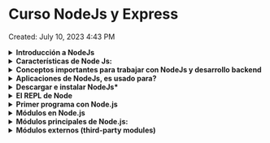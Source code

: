# Curso NodeJs y Express

Created: July 10, 2023 4:43 PM

<details>
<summary><b>Introducción a NodeJs</b></summary>
    
Node.js es un entorno de ejecución de código JavaScript del lado del servidor. A diferencia     de otros entornos de ejecución de JavaScript, como los navegadores web, Node.js permite         ejecutar código JavaScript fuera del contexto del navegador, lo que lo convierte en una         herramienta poderosa para desarrollar aplicaciones web y servicios de backend.

Node.js utiliza el motor de JavaScript de Google Chrome, llamado V8, para interpretar y         ejecutar el código JavaScript. Esto proporciona a Node.js un rendimiento rápido y               eficiente. Además, Node.js adopta un enfoque basado en eventos y no bloqueante, lo que          significa que puede manejar un gran número de conexiones simultáneas sin bloquear el hilo       principal de ejecución.

Una de las características más destacadas de Node.js es su capacidad para realizar operaciones de entrada y salida de manera asíncrona. Esto permite que las aplicaciones Node.js sean escalables y puedan manejar múltiples solicitudes simultáneas sin bloquearse. Además, Node.js cuenta con un sistema de módulos incorporado que facilita la modularidad y reutilización de código.

Node.js se utiliza comúnmente para desarrollar aplicaciones web y servicios de backend. Proporciona una gran cantidad de bibliotecas y frameworks que simplifican tareas comunes, como el manejo de solicitudes HTTP, la interacción con bases de datos y la creación de APIs RESTful.

</details>

<details>
<summary><b>Características de Node Js:</b></summary>
    
1. **JavaScript en el servidor**: Node.js permite ejecutar código JavaScript en el servidor, lo que proporciona coherencia en el lenguaje de programación tanto en el frontend como en el backend. Esto permite a los desarrolladores utilizar las mismas habilidades y bibliotecas para desarrollar aplicaciones tanto en el cliente como en el servidor.
2. **Arquitectura orientada a eventos**: Node.js utiliza un modelo de programación basado en eventos y devoluciones de llamada (callbacks), lo que significa que las operaciones no bloqueantes son manejadas mediante eventos. Esto permite un manejo eficiente de múltiples solicitudes simultáneas y un rendimiento escalable.
3. **Operaciones de entrada/salida no bloqueantes**: Node.js se basa en una arquitectura no bloqueante que permite que las operaciones de entrada/salida (E/S) se realicen de manera asíncrona. Esto significa que, en lugar de esperar a que se complete una operación E/S antes de pasar a la siguiente, Node.js puede continuar ejecutando otras tareas y notificar cuando la operación E/S haya finalizado. Esto es especialmente útil para aplicaciones con alta concurrencia y tiempos de respuesta rápidos.
4. **Módulos y paquetes**: Node.js cuenta con un sistema de módulos incorporado que permite la modularidad y reutilización de código. Los módulos de Node.js pueden ser compartidos y reutilizados a través del gestor de paquetes npm, que es uno de los mayores repositorios de paquetes de código abierto disponibles. Esto facilita la integración de bibliotecas y el desarrollo rápido de aplicaciones.
5. **Escalabilidad**: Node.js se ha diseñado para ser escalable. Gracias a su arquitectura no bloqueante y a su capacidad para manejar múltiples solicitudes simultáneas, Node.js es capaz de manejar una gran cantidad de conexiones concurrentes con un uso eficiente de los recursos del sistema.
6. **Amplio ecosistema**: Node.js cuenta con un amplio ecosistema de bibliotecas y frameworks que facilitan el desarrollo de aplicaciones. Desde frameworks web como Express.js hasta bibliotecas para el acceso a bases de datos como Mongoose, hay muchas opciones disponibles para simplificar y acelerar el desarrollo de aplicaciones con Node.js.

</details>

<details>
<summary><b>Conceptos importantes para trabajar con NodeJs y desarrollo backend</b></summary>

<details>
<summary><b>Conceptos Básicos</b></summary>

1. **Arquitectura cliente-servidor**: Es un modelo de diseño común en el desarrollo de aplicaciones y sistemas distribuidos. En esta arquitectura, hay dos componentes principales: el cliente y el servidor. El cliente es el dispositivo o aplicación que realiza solicitudes de servicios, y el servidor es el dispositivo o aplicación que responde a esas solicitudes proporcionando los servicios o recursos solicitados. La comunicación entre el cliente y el servidor se realiza a través de una red, como Internet. Por ejemplo, al acceder a un sitio web, el navegador actúa como el cliente y solicita los recursos al servidor web, que los entrega en respuesta.
2. **Desarrollo frontend y backend**: El desarrollo frontend se refiere a la creación de la interfaz de usuario y la interacción del usuario en una aplicación o sitio web. Implica el uso de tecnologías como HTML, CSS y JavaScript para construir la parte visual y funcional que los usuarios ven y con la que interactúan directamente en el navegador. Por otro lado, el desarrollo backend se enfoca en la implementación de la lógica de negocios y el procesamiento de datos detrás de escena. Involucra la creación de servidores, APIs y la gestión de bases de datos para manejar la lógica y el almacenamiento de los datos. El desarrollo frontend y backend trabajan juntos para crear una aplicación web completa.
3. **Protocolo**: En el contexto de las redes de computadoras, un protocolo es un conjunto de reglas y normas que define cómo se deben comunicar los dispositivos y sistemas. Establece la sintaxis, la semántica y los procedimientos de intercambio de datos entre las partes. Un protocolo puede incluir especificaciones sobre el formato de los mensajes, el control de flujo, la autenticación, la seguridad, la entrega de datos, entre otros aspectos. Algunos ejemplos de protocolos son HTTP, TCP, IP y SMTP, que se utilizan para diferentes propósitos de comunicación en Internet.
4. **Base de datos**: Una base de datos es un sistema organizado para almacenar, gestionar y recuperar información de manera estructurada. Proporciona un medio para almacenar datos de manera persistente, lo que significa que los datos se mantienen incluso cuando la aplicación o el sistema se detiene. Las bases de datos se utilizan para almacenar y gestionar grandes cantidades de datos de manera eficiente. Pueden ser de diferentes tipos, como bases de datos relacionales (como MySQL, PostgreSQL) o bases de datos NoSQL (como MongoDB, Redis), y se accede a ellas utilizando lenguajes de consulta, como SQL (Structured Query Language) en el caso de las bases de datos relacionales.
5. **Página web estática y dinámica**: Una página web estática es una página cuyo contenido no cambia dinámicamente, es decir, se muestra de la misma manera para todos los usuarios. La página se crea previamente y se entrega tal cual cuando se solicita. Estas páginas generalmente están escritas en HTML y CSS, y pueden contener imágenes y otros recursos estáticos. Por otro lado, una página web dinámica se genera en tiempo real en función de diferentes parámetros y condiciones. El contenido puede variar según la interacción del usuario, la base de datos o información externa. Estas páginas a menudo utilizan tecnologías del lado del servidor, como PHP, Python o Node.js, para generar contenido dinámico y responder a las solicitudes del usuario de manera personalizada.
</details>

<details>
<summary><b>Otros Conceptos importantes</b></summary>

1. **Módulos y paquetes**: Node.js utiliza un sistema de módulos incorporado para organizar y reutilizar código. Los módulos son archivos JavaScript que encapsulan funcionalidades específicas y se pueden importar/exportar en otros archivos. Además, puedes utilizar el gestor de paquetes npm (Node Package Manager) para instalar, administrar y compartir paquetes de código de terceros, lo que facilita la incorporación de funcionalidades adicionales en tu aplicación.
2. **Asincronía y devoluciones de llamada (callbacks)**: La asincronía es una característica clave de Node.js. Las operaciones de entrada/salida (E/S), como las solicitudes de red o las operaciones de archivo, se realizan de forma asíncrona mediante devoluciones de llamada (callbacks) o promesas. Esto significa que el código no se bloquea mientras se espera a que se complete una operación, lo que permite una mayor concurrencia y rendimiento. Es importante comprender cómo manejar las devoluciones de llamada y trabajar con la asincronía en Node.js.
3. **Eventos y emisores de eventos**: Node.js utiliza un sistema de eventos para manejar las interacciones asíncronas. Los objetos que emiten eventos son llamados "emisores de eventos" y se pueden registrar para escuchar eventos específicos. Esto es especialmente útil para manejar eventos relacionados con la red, como solicitudes HTTP o conexiones de sockets.
4. **APIs y módulos principales de Node.js**: Node.js proporciona una serie de módulos principales (core modules) que son parte de la instalación estándar y ofrecen funcionalidades esenciales. Algunos ejemplos incluyen **`http`** para crear servidores web, **`fs`** para trabajar con el sistema de archivos, **`path`** para manejar rutas de archivos y **`util`** para funciones de utilidad. Familiarizarse con estos módulos principales te permitirá aprovechar al máximo las capacidades de Node.js.
5. **Express.js y frameworks web**: Express.js es uno de los frameworks web más populares para Node.js. Proporciona una capa de abstracción sobre las funcionalidades básicas de Node.js, lo que facilita la creación de aplicaciones web y APIs RESTful. Aprender a trabajar con Express.js, entender sus conceptos y middleware te permitirá desarrollar aplicaciones web backend de manera más eficiente.
6. **Bases de datos**: Node.js es compatible con una amplia gama de bases de datos, tanto SQL como NoSQL. Algunas bases de datos populares son MongoDB, MySQL, PostgreSQL y Redis. Es importante entender cómo interactuar con estas bases de datos utilizando bibliotecas y módulos específicos, como Mongoose para MongoDB o Sequelize para bases de datos SQL.
7. **Seguridad**: Al desarrollar aplicaciones backend, es fundamental tener en cuenta la seguridad. Node.js tiene sus propias prácticas y recomendaciones de seguridad, como proteger contra ataques de inyección de código o manejar correctamente las contraseñas y la autenticación de usuarios. Es importante familiarizarse con las buenas prácticas de seguridad y aplicar medidas adecuadas en tu aplicación.
    </details>
</details>

<details>
<summary><b>Aplicaciones de NodeJs, es usado para?</b></summary>

1. **Desarrollo web y APIs**: Node.js es ampliamente utilizado para el desarrollo de aplicaciones web y la creación de APIs (Application Programming Interfaces) RESTful. Su enfoque no bloqueante y basado en eventos lo hace ideal para manejar una gran cantidad de solicitudes simultáneas y construir aplicaciones web escalables y de alto rendimiento. Frameworks populares como Express.js, Koa.js y Nest.js se basan en Node.js para facilitar el desarrollo web.
2. **Aplicaciones en tiempo real**: Node.js es una excelente opción para construir aplicaciones en tiempo real que requieren una comunicación bidireccional entre el cliente y el servidor. Esto incluye aplicaciones de chat en tiempo real, juegos multijugador, sistemas de colaboración en tiempo real, monitoreo en tiempo real, entre otros. Bibliotecas como Socket.IO y SockJS se utilizan con Node.js para habilitar la comunicación en tiempo real.
3. **Microservicios y arquitecturas orientadas a servicios**: Node.js es adecuado para implementar microservicios y sistemas basados en arquitecturas orientadas a servicios. Permite construir servicios pequeños e independientes que se pueden escalar y desplegar fácilmente. Además, su enfoque modular y su capacidad para manejar solicitudes simultáneas lo convierten en una buena opción para sistemas distribuidos y escalables.
4. **Automatización y scripting**: Node.js es una herramienta popular para la automatización de tareas y scripting en el lado del servidor. Puede utilizarse para crear scripts y herramientas personalizadas que automatizan tareas repetitivas, procesamiento de archivos, generación de informes, entre otros. Además, Node.js cuenta con una amplia gama de paquetes y módulos disponibles a través de npm que facilitan la automatización de diversas tareas.
5. **Internet de las cosas (IoT)**: Node.js también se utiliza en aplicaciones de Internet de las cosas (IoT). Su ligereza y eficiencia lo hacen adecuado para ejecutarse en dispositivos con recursos limitados, como sensores, controladores y gateways. Node.js puede utilizarse para recopilar datos de sensores, controlar dispositivos y coordinar la comunicación entre ellos en una red IoT.
</details>
    
<details>
<summary><b>Descargar e instalar NodeJs*</b></summary>

1. **Ir al sitio oficial**: Accede al sitio oficial de Node.js en **[https://nodejs.org/](https://nodejs.org/)**. Esto te llevará a la página de descargas.
2. **Seleccionar la versión**: En la página de descargas, verás las diferentes versiones de Node.js disponibles. Se recomienda elegir la versión LTS (Long-Term Support) para obtener la versión más estable y con soporte a largo plazo. Sin embargo, también puedes optar por la última versión si deseas acceder a las características más recientes.
3. **Seleccionar el sistema operativo**: A continuación, debes seleccionar tu sistema operativo. Node.js está disponible para Windows, macOS y Linux. Haz clic en el botón de descarga correspondiente a tu sistema operativo.
4. **Descargar el instalador**: Después de hacer clic en el botón de descarga, se descargará un archivo de instalación en tu computadora.
5. **Ejecutar el instalador**: Una vez que se haya completado la descarga, ejecuta el archivo de instalación haciendo doble clic en él. Esto iniciará el asistente de instalación de Node.js.
6. **Aceptar los términos de uso**: En el asistente de instalación, lee y acepta los términos de uso y licencia de Node.js.
7. **Seleccionar la ubicación de instalación**: A continuación, elige la ubicación donde deseas instalar Node.js. La ubicación predeterminada generalmente es adecuada para la mayoría de los usuarios, pero puedes cambiarla si lo deseas.
8. **Seleccionar componentes adicionales**: Durante el proceso de instalación, puedes seleccionar componentes adicionales, como la herramienta npm (Node Package Manager), que se instala junto con Node.js. Se recomienda mantener las opciones predeterminadas seleccionadas.
9. **Iniciar la instalación**: Una vez que hayas seleccionado los componentes adicionales, haz clic en el botón "Install" o "Next" para iniciar la instalación de Node.js.
10. **Esperar a que se complete la instalación**: El instalador copiará los archivos necesarios y configurará Node.js en tu sistema. Esto puede llevar unos minutos.
11. **Verificar la instalación**: Una vez que la instalación se haya completado con éxito, puedes verificar si Node.js se ha instalado correctamente abriendo una ventana de terminal (o símbolo del sistema) y escribiendo el comando **`node -v`**. Esto mostrará la versión de Node.js instalada. También puedes ejecutar **`npm -v`** para verificar la versión de npm.

¡Y eso es todo! Ahora tienes Node.js instalado en tu sistema y estás listo para comenzar a desarrollar aplicaciones con él.
</details>

<details>
<summary><b>El REPL de Node</b></summary>

El REPL (Read-Eval-Print Loop) de Node.js es una herramienta interactiva que permite probar y ejecutar código JavaScript de forma interactiva en tiempo real. Proporciona una forma rápida y conveniente de experimentar con el código y explorar las características del lenguaje.

Para iniciar el REPL de Node.js, sigue estos pasos:

1. Abre una ventana de terminal (o símbolo del sistema) en tu sistema operativo.
2. Escribe el comando **`node`** y presiona Enter. Esto iniciará el REPL de Node.js y verás el indicador **`>`** que indica que estás en el modo de entrada del REPL.
3. A partir de ahora, puedes escribir y ejecutar código JavaScript directamente en el REPL. Cada vez que presiones Enter, el código ingresado se evaluará y el resultado se imprimirá en la siguiente línea.

Por ejemplo, puedes probar operaciones matemáticas simples:

```
> 2 + 3
5
> Math.sqrt(16)
4
```

También puedes definir variables y realizar operaciones más complejas:

```
> let x = 5
undefined
> let y = 3
undefined
> x * y
15
> x > y
true
```

El REPL también es útil para probar funciones y módulos. Puedes definir funciones y llamarlas en el mismo entorno:
```jsx
> function greet(name) {
    console.log('Hello, ' + name + '!')
    }
undefined
> greet('John')
Hello, John!
undefined

```

Para salir del REPL, puedes presionar las teclas **`Ctrl + C`** dos veces o escribir **`.exit`** y presionar Enter.

![Untitled](./images/Untitled.png)

El REPL de Node.js es una herramienta muy útil para probar ideas rápidamente, depurar código o explorar características del lenguaje. Te permite interactuar con el código de forma inmediata sin necesidad de crear archivos o ejecutar un programa completo.
</details>

<details>
<summary><b>Primer programa con Node.js</b></summary>

En Visual Studio Code (VSCode), puedes ejecutar un archivo de JavaScript con Node.js utilizando la terminal integrada. Sigue estos pasos:

1. Abre Visual Studio Code.
2. Abre la carpeta que contiene el archivo de JavaScript que deseas ejecutar. Puedes hacerlo seleccionando "File" en la barra de menú superior y luego seleccionando "Open Folder". O bien, puedes arrastrar y soltar la carpeta en la ventana de VSCode.
3. En la barra de menú superior, selecciona "View" y luego "Terminal" (o usa el atajo de teclado **`Ctrl +`** ).
4. Aparecerá una terminal en la parte inferior de la ventana de VSCode. Asegúrate de que la terminal esté en el directorio correcto donde se encuentra el archivo de JavaScript que deseas ejecutar. Puedes utilizar el comando **`cd`** para cambiar al directorio adecuado.
5. Una vez que te encuentres en el directorio correcto, puedes ejecutar el archivo de JavaScript con el comando **`node`** seguido del nombre del archivo. Por ejemplo:

```
node archivo.js
```

Asegúrate de reemplazar "archivo.js" con el nombre real de tu archivo de JavaScript.

1. Presiona Enter para ejecutar el comando. Node.js ejecutará el archivo de JavaScript y mostrará cualquier salida o resultado en la terminal de VSCode.

Recuerda guardar los cambios en el archivo de JavaScript antes de ejecutarlo para asegurarte de que estás ejecutando la versión más reciente del código.

Utilizando la terminal integrada en Visual Studio Code, puedes ejecutar archivos de JavaScript con Node.js sin tener que salir del editor. Esto te permite depurar y probar tu código directamente en el entorno de desarrollo.

![Untitled](./images/Untitled%201.png)
</details>

<details>
<summary><b>Módulos en Node.js</b></summary>
<details>
<summary><b>Qué son?</b></summary>
En Node.js, los módulos son unidades independientes de código que encapsulan funcionalidades específicas y se pueden reutilizar en diferentes partes de una aplicación. Los módulos permiten organizar y modularizar el código, lo que facilita el mantenimiento, la reutilización y la colaboración en proyectos de Node.js.
</details>
<details>
<summary><b>Ventajas</b></summary>

Los módulos en Node.js proporcionan varias ventajas que mejoran la organización, reutilización y mantenibilidad del código. Algunas de las ventajas de utilizar módulos en Node.js son:

1. **Modularidad**: Los módulos permiten organizar el código en unidades independientes y autónomas. Esto facilita la comprensión y el mantenimiento del código, ya que cada módulo se enfoca en una funcionalidad específica. Los módulos también promueven la separación de responsabilidades y el principio de una sola responsabilidad (SRP), lo que facilita la evolución y escalabilidad de la aplicación.
2. **Reutilización**: Los módulos permiten encapsular funcionalidades específicas y reutilizarlas en diferentes partes de una aplicación. Esto evita la duplicación de código y mejora la eficiencia en el desarrollo, ya que no es necesario escribir el mismo código una y otra vez. Además, los módulos externos disponibles a través de npm proporcionan una amplia gama de funcionalidades predefinidas que se pueden utilizar en proyectos.
3. **Colaboración y compartición**: Los módulos facilitan la colaboración entre desarrolladores. Cada desarrollador puede trabajar en un módulo específico sin interferir con el trabajo de los demás. Además, los módulos externos pueden compartirse y distribuirse fácilmente a través del registro público de npm. Esto fomenta la comunidad y el intercambio de código entre desarrolladores, lo que acelera el desarrollo de aplicaciones.
4. **Abstracción y ocultamiento de información**: Los módulos permiten definir interfaces claras y abstraer detalles internos de implementación. Esto significa que los módulos pueden exponer solo las funciones y propiedades necesarias para utilizarlos, ocultando los detalles internos de implementación. Esto mejora la seguridad y reduce la complejidad al interactuar con los módulos.
5. **Facilidad de prueba**: Los módulos independientes son más fáciles de probar de forma aislada. Al encapsular la funcionalidad en módulos, se puede realizar pruebas unitarias más específicas y centradas en cada módulo. Esto mejora la calidad del código y facilita la detección y corrección de errores.
6. **Mejora el rendimiento**: Los módulos en Node.js se cargan de forma diferida, lo que significa que solo se cargan cuando se requieren. Esto permite una mejor gestión de los recursos y un mejor rendimiento de la aplicación, ya que solo se cargan los módulos necesarios en un momento dado.
</details>

<details>
<summary><b>Crear un módulo</b></summary>
Para crear un módulo en Node.js, debes seguir los siguientes pasos:

1. Crea un nuevo archivo JavaScript con la extensión **`.js`**. Por ejemplo, puedes llamarlo **`miModulo.js`**.
2. Abre el archivo **`miModulo.js`** en tu editor de código preferido.
3. Define las funcionalidades que deseas incluir en el módulo. Por ejemplo, puedes declarar variables, funciones u objetos. Aquí hay un ejemplo básico de cómo podrías definir un módulo con una función de saludo:

```jsx
// miModulo.js

function saludar(nombre) {
    console.log('¡Hola, ' + nombre + '!');
}

// Exporta la función para que esté disponible para otros archivos
module.exports = {
    saludar: saludar
};

```

En este ejemplo, el módulo **`miModulo`** tiene una función llamada **`saludar`** que toma un nombre como argumento y muestra un saludo por consola.

1. Guarda el archivo **`miModulo.js`**.
2. Ahora puedes utilizar el módulo en otro archivo de JavaScript. Por ejemplo, crea un nuevo archivo llamado **`index.js`** y requiere el módulo **`miModulo`** utilizando la función **`require`**:

```jsx
// index.js

const miModulo = require('./miModulo');

miModulo.saludar('Juan');

```

En este ejemplo, estamos requiriendo el módulo **`miModulo`** y utilizando la función **`saludar`** que exportamos desde ese módulo.

1. Guarda el archivo **`index.js`**.
2. Abre una terminal en la ubicación donde se encuentran los archivos **`miModulo.js`** y **`index.js`**.
3. Ejecuta el archivo **`index.js`** utilizando Node.js con el siguiente comando:

```
Copy code
node index.js

```

Verás el saludo impreso en la consola.

¡Y eso es todo! Has creado y utilizado un módulo en Node.js. Puedes seguir expandiendo tu módulo agregando más funcionalidades y exportándolas según sea necesario. Recuerda que puedes exportar variables, funciones o cualquier objeto que desees hacer disponible para otros archivos de JavaScript.
</details>

<details>
<summary><b>Exportar Varios Elementos</b></summary>
Para exportar varios elementos desde un módulo en Node.js, puedes utilizar la asignación al objeto **`module.exports`** para agregar propiedades individuales o asignar un objeto que contenga los elementos que deseas exportar. Aquí tienes un ejemplo de cómo puedes exportar varios elementos:

En el archivo **`greetings.js`**, se definen dos funciones: **`greeting`** y **`greetingHelloWorld`**. La función **`greeting`** toma un parámetro **`name`** y devuelve un saludo personalizado. La función **`greetingHelloWorld`** no toma parámetros y devuelve un saludo genérico "Hello World!".

Luego, se utiliza la asignación directa a **`module.exports`** para exportar un objeto que contiene las funciones **`greeting`** y **`greetingHelloWorld`**.

```jsx
function greeting(name) {
    return `Hi ${name}`
}

function greetingHelloWorld(){
    return 'Hello World!'
}

module.exports = {
    greeting: greeting,
    greetingHelloWorld: greetingHelloWorld
}
```

En este caso, **`module.exports`** se establece como un objeto que tiene dos propiedades: **`greeting`** y **`greetingHelloWorld`**. Estas propiedades hacen referencia a las funciones definidas anteriormente.

En el archivo **`app.js`**, se requiere el módulo **`greetings.js`** utilizando **`require`**:

Esto carga el módulo **`greetings.js`** y asigna su contenido al objeto **`greetings`**.

Finalmente, se utilizan las funciones exportadas **`greeting`** y **`greetingHelloWorld`** desde el módulo **`greetings.js`**:

```jsx
function greeting(name) {
    return `Hi ${name}`
}

function greetingHelloWorld(){
    return 'Hello World!'
}

module.exports = {
    greeting: greeting,
    greetingHelloWorld: greetingHelloWorld
}
```

Aquí, **`greetings.greeting('Samantha')`** llama a la función **`greeting`** exportada desde el módulo **`greetings.js`** y pasa el argumento **`'Samantha'`**. El resultado se imprime en la consola.

De manera similar, **`greetings.greetingHelloWorld()`** llama a la función **`greetingHelloWorld`** exportada desde el módulo **`greetings.js`**. Como esta función no toma ningún argumento, simplemente devuelve el saludo "Hello World!". Nuevamente, el resultado se imprime en la consola.

![Untitled](./images/Untitled%202.png)
</details>

<details>
<summary><b>Sintaxis de desestructuración y require()</b></summary>

**Require y Exportación de Módulos**:
En Node.js, puedes utilizar **`require`** para cargar módulos y la exportación e importación de módulos se realiza a través de **`module.exports`** y **`require`**.

1. **Exportación de módulos**:

```jsx
// módulo.js
const greeting = 'Hello';

function sayHello(name) {
    console.log(`${greeting}, ${name}!`);
}

module.exports = { sayHello };

```

En este ejemplo, estamos exportando la función **`sayHello`** desde el módulo **`módulo.js`** utilizando **`module.exports`**.

1. **Importación de módulos**:

```jsx
const { sayHello } = require('./módulo.js');

sayHello('John'); // Output: Hello, John!

```

Aquí, estamos importando la función **`sayHello`** desde el módulo **`módulo.js`** utilizando la sintaxis de desestructuración. Luego, podemos llamar a la función **`sayHello`** y pasar un argumento para obtener el saludo correspondiente.

Es importante tener en cuenta que la ruta **`./módulo.js`** en el ejemplo es un ejemplo de ruta relativa al archivo actual. Asegúrate de proporcionar la ruta correcta al módulo que deseas importar.

Estos ejemplos te muestran cómo utilizar la desestructuración, **`require`** y la exportación e importación de módulos en JavaScript. Utilizando estas sintaxis, puedes estructurar y modularizar tu código de manera efectiva y reutilizable en diferentes partes de tu aplicación.
</details>

</details>

<details>
<summary><b>Módulos principales de Node.js:</b></summary>
<details>
<summary><b>Módulos integrados (built-in modules)</b></summary>
<summary><b>Concepto</b></summary>
Node.js incluye varios módulos integrados (built-in modules) que están disponibles de forma predeterminada sin necesidad de instalar nada adicional. Estos módulos proporcionan funcionalidades esenciales para el desarrollo de aplicaciones en Node.js.
</details>
<details>
<summary><b>Más utilizados:</b></summary>

1. **fs**: El módulo **`fs`** (File System) proporciona funciones para interactuar con el sistema de archivos, permitiendo leer, escribir, modificar, borrar archivos y directorios, entre otras operaciones relacionadas con el sistema de archivos.
2. **http**: El módulo **`http`** permite crear y manejar servidores HTTP. Proporciona funciones y clases para crear servidores web, realizar solicitudes y respuestas HTTP, manipular cabeceras, rutas, entre otros.
3. **path**: El módulo **`path`** proporciona utilidades para trabajar con rutas de archivos y directorios. Ayuda a manejar rutas de forma segura y portátil, uniendo, normalizando o resolviendo rutas, entre otras operaciones.
4. **os**: El módulo **`os`** proporciona funciones para interactuar con el sistema operativo. Permite obtener información sobre el sistema operativo, como el nombre del sistema operativo, la arquitectura, la memoria, la información del usuario, entre otros.
5. **util**: El módulo **`util`** contiene funciones y utilidades diversas que son útiles para el desarrollo de aplicaciones en Node.js. Proporciona funciones para la herencia de objetos, la promisificación de funciones, la manipulación de objetos, la gestión de errores, entre otras funcionalidades.
6. **events**: El módulo **`events`** permite la implementación y el manejo de eventos en Node.js. Permite la comunicación asíncrona entre diferentes partes de una aplicación a través de la emisión y escucha de eventos.

Estos son solo algunos ejemplos de los módulos integrados que están disponibles en Node.js. Existen otros módulos incorporados como **`crypto`** para funcionalidades criptográficas, **`stream`** para trabajar con flujos de datos, **`child_process`** para la ejecución de procesos secundarios, entre otros. Puedes explorar la documentación oficial de Node.js para obtener más información sobre estos módulos y sus funcionalidades específicas: **[https://nodejs.org/api/](https://nodejs.org/api/)**.
</details>
<details>
<summary><b>Módulo Console:</b></summary>

El módulo **`console`** es un módulo integrado en Node.js que proporciona funciones para imprimir mensajes y depurar en la consola. Permite mostrar información, mensajes de depuración, advertencias y errores en la salida de la consola.

Aquí hay algunos métodos comunes proporcionados por el módulo **`console`**:

1. **console.log()**: Imprime un mensaje en la consola. Puede aceptar varios argumentos y los muestra como una cadena formateada.

```jsx
console.log('Hola, mundo!');
// Output: Hola, mundo!

const nombre = 'Juan';
console.log('Hola,', nombre);
// Output: Hola, Juan
```

1. **console.error()**: Imprime un mensaje de error en la consola. Al igual que **`console.log()`**, puede aceptar varios argumentos.

```jsx
console.error('Ocurrió un error');
// Output: Ocurrió un error

const errorCode = 404;
console.error('Error', errorCode, ': Página no encontrada');
// Output: Error 404: Página no encontrada
```

1. **console.warn()**: Imprime un mensaje de advertencia en la consola. Similar a **`console.log()`** y **`console.error()`**, puede aceptar varios argumentos.

```jsx
console.warn('Advertencia: Esta acción es irreversible');
// Output: Advertencia: Esta acción es irreversible

const warningMessage = 'Falta información';
console.warn('Advertencia:', warningMessage);
// Output: Advertencia: Falta información
```

1. **console.info()**: Imprime un mensaje informativo en la consola. Funciona de manera similar a **`console.log()`** y **`console.error()`**.

```jsx
console.info('Información importante');
// Output: Información importante

const infoMessage = '¡La sesión ha iniciado correctamente!';
console.info('Información:', infoMessage);
// Output: Información: ¡La sesión ha iniciado correctamente!
```

Estos son solo algunos de los métodos proporcionados por el módulo **`console`**. También existen otros métodos, como **`console.debug()`**, **`console.trace()`**, entre otros. Puedes utilizarlos para imprimir mensajes y realizar tareas de depuración en tu aplicación Node.js.
</details>

<details>
<summary><b>Módulo Process</b></summary>

El módulo **`process`** es un módulo integrado en Node.js que proporciona información y control sobre el proceso en ejecución. Contiene propiedades y métodos que permiten acceder a los argumentos de línea de comandos, entorno, flujo de entrada y salida, entre otros aspectos del proceso en Node.js.

Aquí hay algunos aspectos clave del módulo **`process`**:

1. **process.argv**: Es un array que contiene los argumentos de línea de comandos pasados al script. El primer elemento (**`process.argv[0]`**) representa la ruta al ejecutable de Node.js y el segundo elemento (**`process.argv[1]`**) representa la ruta al archivo de script ejecutado. Los argumentos adicionales se encuentran en las posiciones siguientes.

```jsx
// node script.js arg1 arg2 arg3
console.log(process.argv);

// Output: ['node', '/ruta/al/script.js', 'arg1', 'arg2', 'arg3']
```

1. **process.env**: Es un objeto que contiene las variables de entorno del sistema operativo. Puedes acceder a las variables de entorno utilizando las claves del objeto **`process.env`**.

```jsx
console.log(process.env.HOME); 
// Output: '/home/user'

console.log(process.env.PATH); 
// Output: '/usr/local/bin:/usr/bin:/bin'
```

1. **process.stdin**: Es un stream que representa el flujo de entrada estándar (stdin). Puedes utilizarlo para leer la entrada del usuario desde la consola.

```jsx
process.stdin.setEncoding('utf8');

process.stdin.on('data', (data) => {
    console.log('Entrada recibida:', data);
});

console.log('Ingrese algo:');
```

En este ejemplo, estamos configurando un controlador de eventos para el evento **`'data'`** en **`process.stdin`**. Cada vez que se ingresa algo en la consola, el controlador se activa y muestra la entrada recibida.

1. **process.stdout** y **process.stderr**: Representan los flujos de salida estándar (stdout) y error estándar (stderr), respectivamente. Puedes utilizarlos para mostrar mensajes y resultados en la consola.

```jsx
process.stdout.write('Esto es un mensaje en stdout\n');
// Output: Esto es un mensaje en stdout

process.stderr.write('Esto es un mensaje de error en stderr\n');
// Output: Esto es un mensaje de error en stderr

```

Estos son solo algunos ejemplos de las funcionalidades que proporciona el módulo **`process`**. También puedes utilizar **`process.exit()`** para terminar la ejecución del proceso, **`process.cwd()`** para obtener el directorio de trabajo actual, **`process.pid`** para obtener el ID del proceso, entre otros.

El módulo **`process`** es una parte integral de Node.js y proporciona información y control sobre el proceso en ejecución, permitiéndote interactuar con el entorno, la entrada/salida y otros aspectos del proceso. Puedes consultar la documentación oficial de Node.js para obtener más información sobre el módulo **`process`** y sus funcionalidades específicas: **[https://nodejs.org/api/process.html](https://nodejs.org/api/process.html)**.
            
</details>

<details>
<summary><b>Módulo OS:</b></summary>

El módulo **`os`** es un módulo integrado en Node.js que proporciona funciones y utilidades para interactuar con el sistema operativo. Permite acceder a información relacionada con el sistema operativo, como la arquitectura de la CPU, el nombre del sistema operativo, la información de red, la memoria, entre otros.

Aquí tienes algunos aspectos clave del módulo **`os`**:

1. **os.platform()**: Devuelve el nombre de la plataforma del sistema operativo en la que se está ejecutando Node.js, como **`"darwin"`** para macOS, **`"win32"`** para Windows, o **`"linux"`** para Linux.

```jsx
console.log(os.platform()); // Output: 'darwin'

```

1. **os.arch()**: Devuelve la arquitectura de la CPU del sistema, como **`"x64"`**, **`"arm"`**, **`"ia32"`**, etc.

```jsx
console.log(os.arch()); // Output: 'x64'

```

1. **os.hostname()**: Devuelve el nombre del host del sistema.

```jsx
console.log(os.hostname()); // Output: 'mi-pc'

```

1. **os.totalmem()** y **os.freemem()**: Devuelven la cantidad total de memoria del sistema y la cantidad de memoria libre, respectivamente, en bytes.

```jsx
console.log(os.totalmem()); // Output: 8589934592 (8 GB)
console.log(os.freemem()); // Output: 4294967296 (4 GB)

```

1. **os.cpus()**: Devuelve un arreglo de objetos que representan la información de cada núcleo de la CPU del sistema.

```jsx
console.log(os.cpus());
// Output:
// [
//   { model: 'Intel(R) Core(TM) i7-7700HQ CPU @ 2.80GHz', speed: 2800 },
//   { model: 'Intel(R) Core(TM) i7-7700HQ CPU @ 2.80GHz', speed: 2800 },
//   ...
// ]

```

Estos son solo algunos ejemplos de las funcionalidades que proporciona el módulo **`os`**. También puedes utilizar **`os.networkInterfaces()`** para obtener información sobre las interfaces de red del sistema, **`os.uptime()`** para obtener el tiempo de actividad del sistema, **`os.tmpdir()`** para obtener el directorio temporal predeterminado del sistema, entre otros.

El módulo **`os`** es muy útil para obtener información del sistema operativo y realizar operaciones relacionadas con el entorno en el que se está ejecutando tu aplicación Node.js. Puedes consultar la documentación oficial de Node.js para obtener más información sobre el módulo **`os`** y sus funcionalidades específicas: **[https://nodejs.org/api/os.html](https://nodejs.org/api/os.html)**.
</details>

<details>
<summary><b>Módulo Timers:</b></summary>

El módulo **`timers`** es un módulo integrado en Node.js que proporciona funciones y utilidades para trabajar con temporizadores. Permite programar la ejecución de funciones en un momento futuro o repetir la ejecución de funciones a intervalos regulares.

Aquí tienes algunos aspectos clave del módulo **`timers`**:

1. **setTimeout()**: La función **`setTimeout()`** se utiliza para programar la ejecución de una función después de un cierto período de tiempo, expresado en milisegundos.

```jsx
setTimeout(() => {
console.log('¡Han pasado 2 segundos!');
}, 2000);

```

En este ejemplo, la función **`console.log()`** se ejecutará después de 2 segundos.

1. **setInterval()**: La función **`setInterval()`** se utiliza para repetir la ejecución de una función a intervalos regulares, expresados en milisegundos.

```jsx
let counter = 0;

const intervalId = setInterval(() => {
console.log('Contador:', counter);
counter++;

if (counter === 5) {
clearInterval(intervalId);
console.log('Intervalo finalizado');
}
}, 1000);

```

En este ejemplo, la función **`console.log()`** se ejecutará cada segundo. Después de que el contador alcance el valor 5, se cancela el intervalo utilizando **`clearInterval()`**.

1. **setImmediate()**: La función **`setImmediate()`** se utiliza para programar la ejecución de una función en la siguiente iteración del bucle de eventos, después de que se hayan procesado los eventos actuales.

```jsx
setImmediate(() => {
console.log('¡Esto se ejecuta inmediatamente!');
});

```

En este ejemplo, la función se ejecutará en la siguiente iteración del bucle de eventos.

Estas son solo algunas de las funcionalidades proporcionadas por el módulo **`timers`**. También puedes utilizar **`clearTimeout()`** para cancelar un temporizador creado con **`setTimeout()`**, **`clearInterval()`** para cancelar un intervalo creado con **`setInterval()`**, entre otros.

El módulo **`timers`** es útil cuando necesitas programar la ejecución de funciones en un momento futuro o realizar tareas repetitivas en intervalos regulares en tu aplicación Node.js.
</details>

<details>
<summary><b>Módulo fs</b></summary>
El módulo **`fs`** (File System) es un módulo integrado en Node.js que proporciona funcionalidades para interactuar con el sistema de archivos. Permite leer, escribir, modificar, borrar archivos y directorios, obtener información sobre archivos y directorios, entre otras operaciones relacionadas con el sistema de archivos.

Aquí tienes algunos aspectos clave del módulo **`fs`**:
1. **Lectura de archivos**:
- **`fs.readFile()`**: Lee el contenido de un archivo de forma asíncrona.

```html
<!DOCTYPE html>
<html lang="en">
<head>
    <meta charset="UTF-8">
    <meta name="viewport" content="width=device-width, initial-scale=1.0">
    <title>Node.js</title>
</head>
<body>
    <h1>Curso Node.js</h1> 
        <p>Estoy aprendiendo Node.js</p>
</body>
</html>
```

```jsx
const fs = require('fs')

fs.readFile('./index.html', 'utf-8', (err, contenido)=>{
if(err) {
throw err;
}else{
console.log(contenido);
}
});
```

![Untitled](./images/Untitled%203.png)

- **`fs.readFileSync()`**: Lee el contenido de un archivo de forma sincrónica.

```jsx

// Lectura de archivo de forma asíncrona
fs.readFile('archivo.txt', 'utf8', (error, data) => {
if (error) {
console.error('Error al leer el archivo:', error);
} else {
console.log('Contenido del archivo:', data);
}
});

// Lectura de archivo de forma sincrónica
try {
const data = fs.readFileSync('archivo.txt', 'utf8');
console.log('Contenido del archivo:', data);
} catch (error) {
console.error('Error al leer el archivo:', error);
}

```

2. **Escritura de archivos**:
- **`fs.writeFile()`**: Escribe datos en un archivo de forma asíncrona.
- **`fs.writeFileSync()`**: Escribe datos en un archivo de forma sincrónica.

```jsx
javascriptCopy code
// Escritura de archivo de forma asíncrona
const data = 'Este es el contenido a escribir en el archivo';
fs.writeFile('archivo.txt', data, 'utf8', (error) => {
if (error) {
console.error('Error al escribir en el archivo:', error);
} else {
console.log('Archivo escrito correctamente');
}
});

// Escritura de archivo de forma sincrónica
const data = 'Este es el contenido a escribir en el archivo';
try {
fs.writeFileSync('archivo.txt', data, 'utf8');
console.log('Archivo escrito correctamente');
} catch (error) {
console.error('Error al escribir en el archivo:', error);
}
```

3. **Manipulación de archivos y directorios**:
- **`fs.rename()`**: Cambia el nombre de un archivo o mueve un archivo a otra ubicación.
- **`fs.unlink()`**: Elimina un archivo.
- **`fs.mkdir()`**: Crea un directorio.
- **`fs.readdir()`**: Lee los contenidos de un directorio.

```jsx
// Renombrar un archivo
fs.rename('antiguo.txt', 'nuevo.txt', (error) => {
if (error) {
console.error('Error al renombrar el archivo:', error);
} else {
console.log('Archivo renombrado correctamente');
}
});

// Eliminar un archivo
fs.unlink('archivo.txt', (error) => {
if (error) {
console.error('Error al eliminar el archivo:', error);
} else {
console.log('Archivo eliminado correctamente');
}
});

// Crear un directorio
fs.mkdir('directorio', (error) => {
if (error) {
console.error('Error al crear el directorio:', error);
} else {
console.log('Directorio creado correctamente');
}
});

// Leer los contenidos de un directorio
fs.readdir('directorio', (error, files) => {
if (error) {
console.error('Error al leer el directorio:', error);
} else {
console.log('Contenidos del directorio:', files);
}
});

```

Estos son solo algunos ejemplos de las funcionalidades proporcionadas por el módulo **`fs`**. También puedes utilizar **`fs.stat()`** para obtener información sobre un archivo o directorio, **`fs.rmdir()`** para eliminar un directorio, **`fs.copyFile()`** para copiar un archivo, entre otras operaciones relacionadas con el sistema de archivos.

El módulo **`fs`** es una parte esencial de Node.js para trabajar con el sistema de archivos.
</details>

</details>
<details>
<summary><b>Módulos externos (third-party modules)</b></summary>

```jsx
const express = require('express');
```

Además de los módulos integrados, Node.js permite utilizar módulos externos desarrollados por la comunidad de desarrolladores. Estos módulos se encuentran disponibles a través del gestor de paquetes npm (Node Package Manager). npm es una herramienta que facilita la instalación, gestión y compartición de paquetes de código de terceros. Puedes explorar y buscar módulos en el registro público de npm en **[https://www.npmjs.com/](https://www.npmjs.com/)**. Para utilizar un módulo externo, primero debes instalarlo en tu proyecto utilizando el comando **`npm install`**. Luego, puedes requerirlo en tu código de la misma manera que con los módulos integrados. Por ejemplo:

Además de requerir módulos, Node.js también permite exportar código desde un módulo para que pueda ser utilizado en otros archivos. Esto se hace utilizando la variable **`module.exports`** o la función **`exports`**. Por ejemplo, en un archivo **`myModule.js`**:

```jsx
// Exportar una función
exports.saludar = function(nombre) {
console.log('Hola, ' + nombre + '!');
};

// Exportar una variable
exports.numero = 42;
```

Luego, en otro archivo, puedes requerir y utilizar el módulo:

```jsx
const myModule = require('./myModule');

myModule.saludar('Juan'); // Imprime: Hola, Juan!
console.log(myModule.numero); // Imprime: 42
```
</details>

</details>
